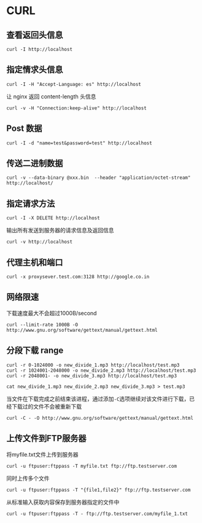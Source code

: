 # CURL


## 查看返回头信息

```shell
curl -I http://localhost
```

## 指定情求头信息

```shell
curl -I -H "Accept-Language: es" http://localhost
```

让 nginx 返回 content-length 头信息
```shell
curl -v -H "Connection:keep-alive" http://localhost
```

## Post 数据

```shell
curl -I -d "name=test&password=test" http://localhost
```

## 传送二进制数据

```shell
curl -v --data-binary @xxx.bin  --header "application/octet-stream" http://localhost/
```

## 指定请求方法

```shell
curl -I -X DELETE http://localhost
```

输出所有发送到服务器的请求信息及返回信息

```shell
curl -v http://localhost
```

## 代理主机和端口

```shell
curl -x proxysever.test.com:3128 http://google.co.in
```

## 网络限速

下载速度最大不会超过1000B/second
```shell
curl --limit-rate 1000B -O http://www.gnu.org/software/gettext/manual/gettext.html
```

## 分段下载 range

```shell
curl -r 0-1024000 -o new_divide_1.mp3 http://localhost/test.mp3
curl -r 1024001-2048000 -o new_divide_2.mp3 http://localhost/test.mp3
curl -r 2048001- -o new_divide_3.mp3 http://localhost/test.mp3

cat new_divide_1.mp3 new_divide_2.mp3 new_divide_3.mp3 > test.mp3

```

当文件在下载完成之前结束该进程，通过添加`-C`选项继续对该文件进行下载，已经下载过的文件不会被重新下载
```shell
curl -C - -O http://www.gnu.org/software/gettext/manual/gettext.html
```

## 上传文件到FTP服务器

将myfile.txt文件上传到服务器
```shell
curl -u ftpuser:ftppass -T myfile.txt ftp://ftp.testserver.com
```
同时上传多个文件
```shell
curl -u ftpuser:ftppass -T "{file1,file2}" ftp://ftp.testserver.com
```
从标准输入获取内容保存到服务器指定的文件中
```shell
curl -u ftpuser:ftppass -T - ftp://ftp.testserver.com/myfile_1.txt
```